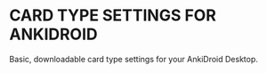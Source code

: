 # CARD TYPE SETTINGS FOR ANKIDROID 

Basic, downloadable card type settings for your AnkiDroid Desktop.
